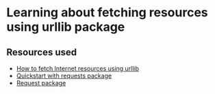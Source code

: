 # Learning about fetching resources using urllib package
## Resources used
* [How to fetch Internet resources using urllib](https://docs.python.org/3/howto/urllib2.html)
* [Quickstart with requests package](https://requests.readthedocs.io/en/latest/)
* [Request package](https://pypi.org/project/requests/)

